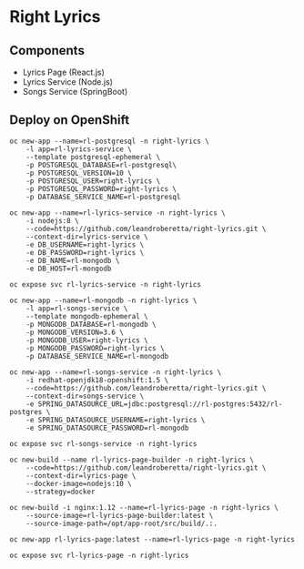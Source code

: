 # Right Lyrics

## Components

* Lyrics Page (React.js)
* Lyrics Service (Node.js)
* Songs Service (SpringBoot)

## Deploy on OpenShift

    oc new-app --name=rl-postgresql -n right-lyrics \
        -l app=rl-lyrics-service \
        --template postgresql-ephemeral \
        -p POSTGRESQL_DATABASE=rl-postgresql\
        -p POSTGRESQL_VERSION=10 \
        -p POSTGRESQL_USER=right-lyrics \
        -p POSTGRESQL_PASSWORD=right-lyrics \
        -p DATABASE_SERVICE_NAME=rl-postgresql 

    oc new-app --name=rl-lyrics-service -n right-lyrics \
        -i nodejs:8 \
        --code=https://github.com/leandroberetta/right-lyrics.git \
        --context-dir=lyrics-service \
        -e DB_USERNAME=right-lyrics \
        -e DB_PASSWORD=right-lyrics \
        -e DB_NAME=rl-mongodb \
        -e DB_HOST=rl-mongodb

    oc expose svc rl-lyrics-service -n right-lyrics

    oc new-app --name=rl-mongodb -n right-lyrics \
        -l app=rl-songs-service \
        --template mongodb-ephemeral \
        -p MONGODB_DATABASE=rl-mongodb \
        -p MONGODB_VERSION=3.6 \
        -p MONGODB_USER=right-lyrics \
        -p MONGODB_PASSWORD=right-lyrics \
        -p DATABASE_SERVICE_NAME=rl-mongodb 

    oc new-app --name=rl-songs-service -n right-lyrics \
        -i redhat-openjdk18-openshift:1.5 \
        --code=https://github.com/leandroberetta/right-lyrics.git \
        --context-dir=songs-service \
        -e SPRING_DATASOURCE_URL=jdbc:postgresql://rl-postgres:5432/rl-postgres \
        -e SPRING_DATASOURCE_USERNAME=right-lyrics \
        -e SPRING_DATASOURCE_PASSWORD=rl-mongodb 

    oc expose svc rl-songs-service -n right-lyrics

    oc new-build --name rl-lyrics-page-builder -n right-lyrics \
        --code=https://github.com/leandroberetta/right-lyrics.git \
        --context-dir=lyrics-page \
        --docker-image=nodejs:10 \
        --strategy=docker 

    oc new-build -i nginx:1.12 --name=rl-lyrics-page -n right-lyrics \
        --source-image=rl-lyrics-page-builder:latest \
        --source-image-path=/opt/app-root/src/build/.:.

    oc new-app rl-lyrics-page:latest --name=rl-lyrics-page -n right-lyrics
    
    oc expose svc rl-lyrics-page -n right-lyrics